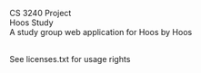 CS 3240 Project \
Hoos Study \
A study group web application for Hoos by Hoos

\
See licenses.txt for usage rights
